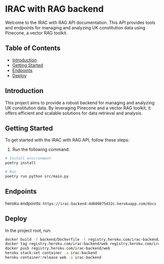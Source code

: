 # IRAC with RAG backend

Welcome to the IRAC with RAG API documentation. This API provides tools and endpoints for managing and analyzing UK constitution data using Pinecone, a vector RAG toolkit.

## Table of Contents

- [Introduction](#introduction)
- [Getting Started](#getting-started)
- [Endpoints](#endpoints)
- [Deploy](#deploy)

## Introduction

This project aims to provide a robust backend for managing and analyzing UK constitution data. By leveraging Pinecone and a vector RAG toolkit, it offers efficient and scalable solutions for data retrieval and analysis.

## Getting Started

To get started with the IRAC with RAG API, follow these steps:

1. Run the following command:
```bash
# Install environment
poetry install

# Run
poetry run python src/main.py
```

## Endpoints

heroku endpoints: `https://irac-backend-dd689875432c.herokuapp.com/docs`

## Deploy

In the project root, run:
```bash
docker build -f backend/Dockerfile -t registry.heroku.com/irac-backend/web .
docker tag registry.heroku.com/irac-backend/web registry.heroku.com/irac-backend/web
docker push registry.heroku.com/irac-backend/web
heroku stack:set container -a irac-backend
heroku container:release web -a irac-backend
```